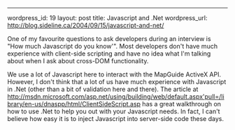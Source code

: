 --- 
wordpress_id: 19
layout: post
title: Javascript and .Net
wordpress_url: http://blog.sideline.ca/2004/09/15/javascript-and-net/

<p>One of my favourite questions to ask developers during an interview is "How much Javascript do you know'". Most developers don't have much experience with client-side scripting and have no idea what I'm talking about when I ask about cross-DOM functionality.</p>
<p>We use a lot of Javascript here to interact with the MapGuide ActiveX API. However, I don't think that a lot of us have much experience with Javascript in .Net (other than a bit of validation here and there). The article at <a href="http://msdn.microsoft.com/asp.net/using/building/web/default.aspx'pull=/library/en-us/dnaspp/html/ClientSideScript.asp">http://msdn.microsoft.com/asp.net/using/building/web/default.aspx'pull=/library/en-us/dnaspp/html/ClientSideScript.asp</a> has a great walkthrough on how to use .Net to help you out with your Javascript needs. In fact, I can't believe how easy it is to inject Javascript into server-side code these days. </p>
